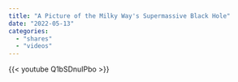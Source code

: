 ```yaml
---
title: "A Picture of the Milky Way's Supermassive Black Hole"
date: "2022-05-13"
categories:
  - "shares"
  - "videos"
---
```


{{< youtube Q1bSDnuIPbo >}}
